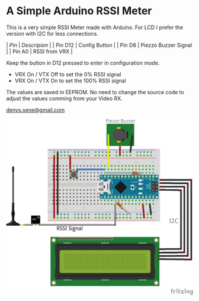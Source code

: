 # A Simple Arduino RSSI Meter

This is a very simple RSSI Meter made with Arduino.
For LCD I prefer the version with I2C for less connections.

| *Pin* | *Descripion* |
| Pin D12 | Config Button |
| Pin D8  | Piezzo Buzzer Signal |
| Pin A0  | RSSI from VRX |

Keep the button in D12 pressed to enter in configuration mode.
- VRX On / VTX Off to set the 0% RSSI signal
- VRX On / VTX On to set the 100% RSSI signal

The values are saved in EEPROM. No need to change the source code
to adjust the values comming from your Video RX.

denys.sene@gmail.com
<p>
<img src="ArduinoRSSIMeter_bb.png">
</p>